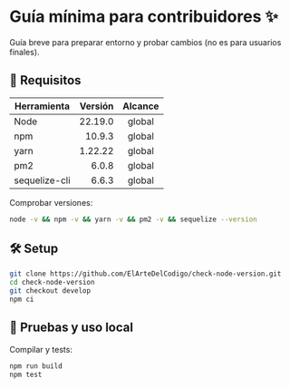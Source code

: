 # Guía mínima para contribuidores ✨

Guía breve para preparar entorno y probar cambios (no es para usuarios finales).

## 🔧 Requisitos

| Herramienta    | Versión | Alcance |
| -------------- | ------: | :-----: |
| Node           | 22.19.0 | global  |
| npm            |  10.9.3 | global  |
| yarn           | 1.22.22 | global  |
| pm2            |   6.0.8 | global  |
| sequelize-cli  |   6.6.3 | global  |

Comprobar versiones:
```bash
node -v && npm -v && yarn -v && pm2 -v && sequelize --version
```

## 🛠️ Setup

```bash
git clone https://github.com/ElArteDelCodigo/check-node-version.git
cd check-node-version
git checkout develop
npm ci
```

## 🧪 Pruebas y uso local

Compilar y tests:
```bash
npm run build
npm test
```
